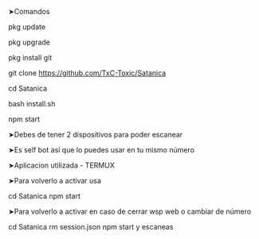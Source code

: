 

➤Comandos

pkg update

pkg upgrade

pkg install git

git clone https://github.com/TxC-Toxic/Satanica

cd Satanica

bash install.sh

npm start

➤Debes de tener 2 dispositivos para poder escanear 

➤Es self bot así que lo puedes usar en tu mismo número

➤Aplicacion utilizada - TERMUX

➤Para volverlo a activar usa 

cd Satanica
npm start

➤Para volverlo a activar en caso de cerrar wsp web o cambiar de número

cd Satanica
rm session.json
npm start y escaneas 
